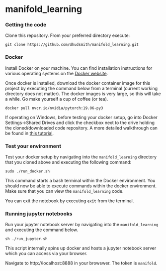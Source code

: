 # manifold_learning

### Getting the code
Clone this repository. From your preferred directory execute:
```
git clone https://github.com/dhudsmith/manifold_learning.git
```

### Docker
Install Docker on your machine. You can find installation instructions for various operating systems on the [Docker website](https://docs.docker.com/install/). 

Once docker is installed, download the docker container image for this project by executing the command below from a terminal (current working directory does not matter). The docker images is very large, so this will take a while. Go make yourself a cup of coffee (or tea). 
```
docker pull nvcr.io/nvidia/pytorch:19.06-py3
```

If operating on Windows, before testing your docker setup, go into Docker Settings->Shared Drives and click the checkbox next to the drive holding the cloned/downloaded code repository.  A more detailed walkthrough can be found in [this tutorial](https://token2shell.com/howto/docker/sharing-windows-folders-with-containers/).



### Test your environment
Test your docker setup by navigating into the `manifold_learning` directory that you cloned above and executing the following command:
```
sudo ./run_docker.sh
```
This command starts a bash terminal within the Docker environment. You should now be able to execute commands within the docker environment. Make sure that you can view the `manifold_learning` code. 

You can exit the notebook by executing `exit` from the terminal.

### Running jupyter notebooks
Run your jupyter notebook server by navigating into the `manifold_learning` and executing the command below.
```
sh ./run_jupyter.sh
```
This script internally spins up docker and hosts a jupyter notebook server which you can access via your browser. 

Navigate to http://localhost:8888 in your browswer. The token is `manifold`.


